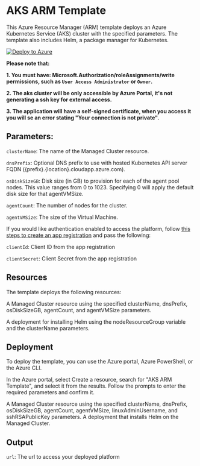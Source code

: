 # AKS ARM Template
This Azure Resource Manager (ARM) template deploys an Azure Kubernetes Service (AKS) cluster with the specified parameters. The template also includes Helm, a package manager for Kubernetes.

[![Deploy to Azure](https://aka.ms/deploytoazurebutton)](https://portal.azure.com/#create/Microsoft.Template/uri/https%3A%2F%2Fraw.githubusercontent.com%2Fmicrosoft%2Fshowwhy%2Fmain%2Fdocs%2Fdeployment%2Fazure-scripts%2Fall.json)

**Please note that:**

**1.    You must have:
Microsoft.Authorization/roleAssignments/write permissions, such as `User Access Administrator` or `Owner`.**

**2.    The aks cluster will be only accessible by Azure Portal, it's not generating a ssh key for external access.**

**3.    The application will have a self-signed certificate, when you access it you will se an error stating "Your connection is not private".**

## Parameters:
`clusterName`: The name of the Managed Cluster resource.

`dnsPrefix`: Optional DNS prefix to use with hosted Kubernetes API server FQDN ({prefix}.{location}.cloudapp.azure.com).

`osDiskSizeGB`: Disk size (in GB) to provision for each of the agent pool nodes. This value ranges from 0 to 1023. Specifying 0 will apply the default disk size for that agentVMSize.

`agentCount`: The number of nodes for the cluster.

`agentVMSize`: The size of the Virtual Machine.

If you would like authentication enabled to access the platform, follow [this steps to create an app registration](../AKS_DEPLOY.md#5-1-Authentication) and pass the following:

`clientId`: Client ID from the app registration

`clientSecret`: Client Secret from the app registration

## Resources
The template deploys the following resources:

A Managed Cluster resource using the specified clusterName, dnsPrefix, osDiskSizeGB, agentCount, and agentVMSize parameters.

A deployment for installing Helm using the nodeResourceGroup variable and the clusterName parameters.

## Deployment
To deploy the template, you can use the Azure portal, Azure PowerShell, or the Azure CLI.

In the Azure portal, select Create a resource, search for "AKS ARM Template", and select it from the results.
Follow the prompts to enter the required parameters and confirm it.

A Managed Cluster resource using the specified clusterName, dnsPrefix, osDiskSizeGB, agentCount, agentVMSize, linuxAdminUsername, and sshRSAPublicKey parameters.
A deployment that installs Helm on the Managed Cluster.

## Output
`url`: The url to access your deployed platform
